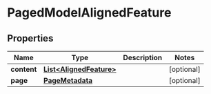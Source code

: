 

# PagedModelAlignedFeature


## Properties

| Name | Type | Description | Notes |
|------------ | ------------- | ------------- | -------------|
|**content** | [**List&lt;AlignedFeature&gt;**](AlignedFeature.md) |  |  [optional] |
|**page** | [**PageMetadata**](PageMetadata.md) |  |  [optional] |



